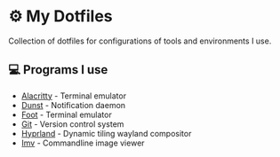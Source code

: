 # ⚙️ My Dotfiles

Collection of dotfiles for configurations of tools and environments I use.

## 💻 Programs I use

- [Alacritty](https://github.com/alacritty/alacritty) - Terminal emulator
- [Dunst](https://github.com/dunst-project/dunst) - Notification daemon
- [Foot](https://codeberg.org/dnkl/foot) - Terminal emulator
- [Git](https://github.com/git/git) - Version control system
- [Hyprland](https://github.com/hyprwm/Hyprland) - Dynamic tiling wayland compositor
- [Imv](https://sr.ht/~exec64/imv) - Commandline image viewer
